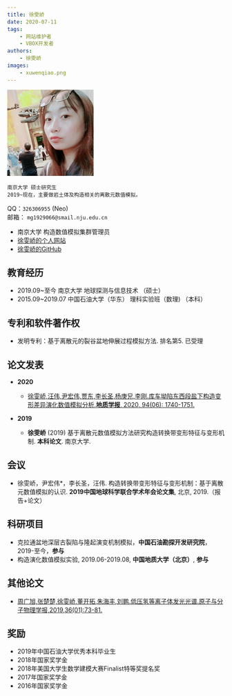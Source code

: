 ```yaml
---
title: 徐雯峤
date: 2020-07-11
tags:
    - 网站维护者
    - VBOX开发者
authors:
    - 徐雯峤
images:
    - xuwenqiao.png
---
```


<div class="row author-list">
    <div class="col-xs-6 col-sm-3 col-md-3 col-lg-3">
          <img src="xuwenqiao.png" alt="徐雯峤" class="img-circle">
    </div>
</div>
    
    南京大学 硕士研究生
    2019~现在，主要做岩土体及构造相关的离散元数值模拟。    

QQ：``326306955`` (Neo)  
邮箱： `mg1929066@smail.nju.edu.cn` 

- 南京大学 构造数值模拟集群管理员  
- [徐雯峤的个人网站](https://qiao.geovbox.com)  
- [徐雯峤的GitHub](https://github.com/Ivyxwq)  


## 教育经历
 
- 2019.09~至今  南京大学         地球探测与信息技术               （硕士）  
- 2015.09~2019.07  中国石油大学（华东）      理科实验班（数理)                  （本科）  

## 专利和软件著作权

- 发明专利：基于离散元的裂谷盆地伸展过程模拟方法. 排名第5. 已受理  


## 论文发表

- **2020**  

	- [徐雯峤,汪伟,尹宏伟,贾东,李长圣,杨庚兄,李刚.库车坳陷东西段盐下构造变形差异演化数值模拟分析.**地质学报**, 2020, 94(06): 1740-1751. ](http://t.cn/A6y6QcwC)    

- **2019**  

	- **徐雯峤** (2019) 基于离散元数值模拟方法研究构造转换带变形特征与变形机制. **本科论文**. 南京大学.


## 会议

- 徐雯峤，尹宏伟*，李长圣，汪伟. 构造转换带变形特征与变形机制：基于离散元数值模拟的认识. **2019中国地球科学联合学术年会论文集**, 北京, 2019.（报告+论文）

## 科研项目

- 克拉通盆地深层古裂陷与隆起演变机制模拟，**中国石油勘探开发研究院**，2019-至今，**参与**
- 构造演化数值模拟实验, 2019.06-2019.08, **中国地质大学（北京）**, **参与**

## 其他论文

- [周广旭,张楚楚,徐雯峤,董开拓,朱海丰,刘鹏.低压氢等离子体发光光谱.原子与分子物理学报,2019,36(01):73-81.](https://kns.cnki.net/KCMS/detail/detail.aspx?dbcode=CJFQ&dbname=CJFDLAST2019&filename=YZYF201901013&uid=WEEvREcwSlJHSldRa1FhcTdnTnhYWU9LejJJZHpTOExQTFljMlM2U1JmST0=$9A4hF_YAuvQ5obgVAqNKPCYcEjKensW4IQMovwHtwkF4VYPoHbKxJw!!&v=Mjg0OTZXNzNMUERmU2FMRzRIOWpNcm85RVo0UjhlWDFMdXhZUzdEaDFUM3FUcldNMUZyQ1VSN3FmWU9kdEZDcms=)  



## 奖励

- 2019年中国石油大学优秀本科毕业生
- 2018年国家奖学金
- 2018年美国大学生数学建模大赛Finalist特等奖提名奖
- 2017年国家奖学金
- 2016年国家奖学金

